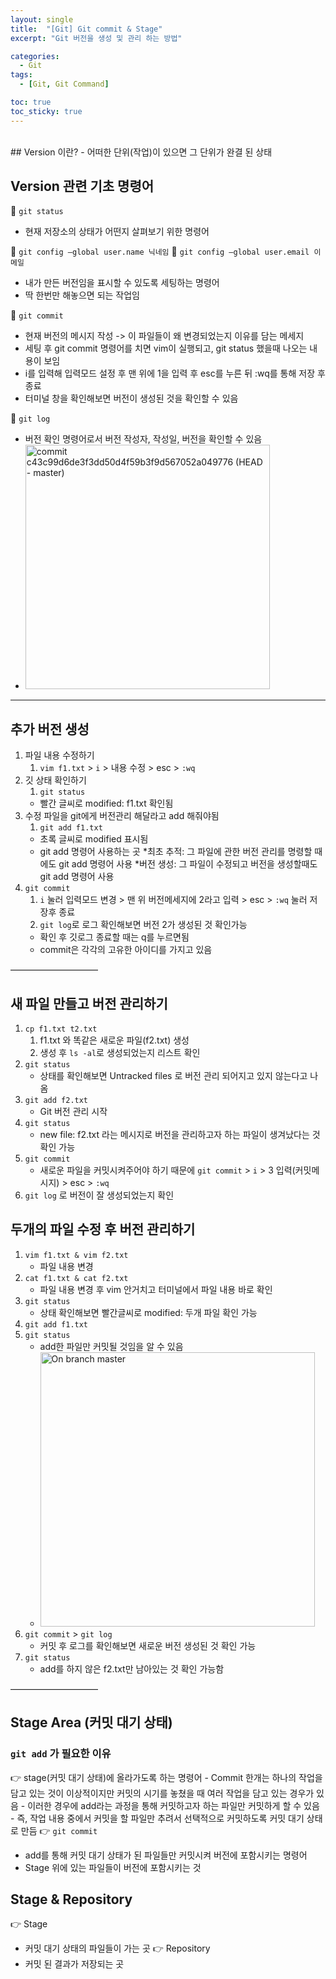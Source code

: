 ```yaml
---
layout: single
title:  "[Git] Git commit & Stage"
excerpt: "Git 버전을 생성 및 관리 하는 방법"

categories:
  - Git
tags:
  - [Git, Git Command]

toc: true
toc_sticky: true
---
```


<br>
## Version 이란?
- 어떠한 단위(작업)이 있으면 그 단위가 완결 된 상태

## Version 관련 기초 명령어
💫 `git status`
- 현재 저장소의 상태가 어떤지 살펴보기 위한 명령어

💫 `git config —global user.name 닉네임`
💫 `git config —global user.email 이메일`
- 내가 만든 버전임을 표시할 수 있도록 세팅하는 명령어
- 딱 한번만 해놓으면 되는 작업임

💫 `git commit`
- 현재 버전의 메시지 작성 -> 이 파일들이 왜 변경되었는지 이유를 담는 메세지
- 세팅 후 git commit 명령어를 치면 vim이 실행되고, git status 했을때 나오는 내용이 보임
- i를 입력해 입력모드 설정 후 맨 위에 1을 입력 후 esc를 누른 뒤 :wq를 통해 저장 후 종료
- 터미널 창을 확인해보면 버전이 생성된 것을 확인할 수 있음

💫 `git log`
- 버전 확인 명령어로서 버전 작성자, 작성일, 버전을 확인할 수 있음
- <img width="391" alt="commit c43c99d6de3f3dd50d4f59b3f9d567052a049776 (HEAD - master)" src="https://user-images.githubusercontent.com/100764055/156708066-618b8854-5d2f-45b2-bc23-eb15ddd1fe4c.png">

---

## 추가 버전 생성
1. 파일 내용 수정하기
    1. `vim f1.txt` > `i` > 내용 수정 > esc > `:wq`
2. 깃 상태 확인하기
    1. `git status` 
      - 빨간 글씨로 modified: f1.txt 확인됨
3. 수정 파일을 git에게 버전관리 해달라고 add 해줘야됨
    1. `git add f1.txt` 
      - 초록 글씨로 modified 표시됨
      - git add 명령어 사용하는 곳
        *최초 추적: 그 파일에 관한 버전 관리를 명령할 때에도 git add 명령어 사용
        *버전 생성: 그 파일이 수정되고 버전을 생성할때도 git add 명령어 사용
4. `git commit`
    1. `i` 눌러 입력모드 변경 > 맨 위 버전메세지에 2라고 입력 > esc > `:wq` 눌러 저장후 종료
    2. `git log`로 로그 확인해보면 버전 2가 생성된 것 확인가능
    - 확인 후 깃로그 종료할 때는 q를 누르면됨
    - commit은 각각의 고유한 아이디를 가지고 있음

——————————

## 새 파일 만들고 버전 관리하기
1. `cp f1.txt t2.txt`
    1. f1.txt 와 똑같은 새로운 파일(f2.txt) 생성
    2. 생성 후 `ls -al`로 생성되었는지 리스트 확인
2. `git status`
    - 상태를 확인해보면 Untracked files 로 버전 관리 되어지고 있지 않는다고 나옴
3. `git add f2.txt`
    - Git 버전 관리 시작
4. `git status`
    - new file: f2.txt 라는 메시지로 버전을 관리하고자 하는 파일이 생겨났다는 것 확인 가능
5. `git commit`
    - 새로운 파일을 커밋시켜주어야 하기 때문에 `git commit` > `i` > 3 입력(커밋메시지) > esc > `:wq`
6. `git log` 로 버전이 잘 생성되었는지 확인

## 두개의 파일 수정 후 버전 관리하기
1. `vim f1.txt & vim f2.txt`
    - 파일 내용 변경
2. `cat f1.txt & cat f2.txt`
    - 파일 내용 변경 후 vim 안거치고 터미널에서 파일 내용 바로 확인
3. `git status`
    - 상태 확인해보면 빨간글씨로 modified: 두개 파일 확인 가능
4. `git add f1.txt`
5. `git status`
    - add한 파일만 커밋될 것임을 알 수 있음
    - <img width="439" alt="On branch master" src="https://user-images.githubusercontent.com/100764055/156708093-37d370db-82c8-4403-ab1f-8c79d577dc4f.png">
6. `git commit` > `git log` 
    - 커밋 후 로그를 확인해보면 새로운 버전 생성된 것 확인 가능
7. `git status`
    - add를 하지 않은 f2.txt만 남아있는 것 확인 가능함

——————————

## Stage Area (커밋 대기 상태)
### `git add` 가 필요한 이유
👉 stage(커밋 대기 상태)에 올라가도록 하는 명령어
    - Commit 한개는 하나의 작업을 담고 있는 것이 이상적이지만 커밋의 시기를 놓쳤을 때 여러 작업을 담고 있는 경우가 있음
    - 이러한 경우에 add라는 과정을 통해 커밋하고자 하는 파일만 커밋하게 할 수 있음
    - 즉, 작업 내용 중에서 커밋을 할 파일만 추려서 선택적으로 커밋하도록 커밋 대기 상태로 만듬
👉 `git commit`
  - add를 통해 커밋 대기 상태가 된 파일들만 커밋시켜 버전에 포함시키는 명령어
  - Stage 위에 있는 파일들이 버전에 포함시키는 것

## Stage & Repository
👉 Stage 
- 커밋 대기 상태의 파일들이 가는 곳
👉 Repository
- 커밋 된 결과가 저장되는 곳
